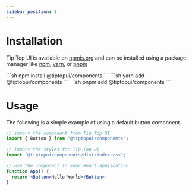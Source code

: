 ```yaml
---
sidebar_position: 1
---
```


# Installation

Tip Top UI is available on [npmjs.org](https://www.npmjs.com/package/@tiptopui/components) and can be installed using a package manager like [npm](https://www.npmjs.com/), [yarn](https://yarnpkg.com/), or [pnpm](https://pnpm.io/)

<Tabs>
  <TabItem value="npm" label="npm">
    ```sh
    npm install @tiptopui/components
    ```
  </TabItem>
  <TabItem value="yarn" label="yarn">
    ```sh
    yarn add @tiptopui/components
    ```
  </TabItem>
  <TabItem value="pnpm" label="pnpm">
    ```sh
    pnpm add @tiptopui/components
    ```
  </TabItem>
</Tabs>

# Usage

The following is a simple example of using a default button component.

```jsx
// import the component from Tip Top UI
import { Button } from "@tiptopui/components";

// import the styles for Tip Top UI
import "@tiptopui/components/dist/index.css";

// use the component in your React application
function App() {
  return <Button>Hello World</Button>;
}
```
